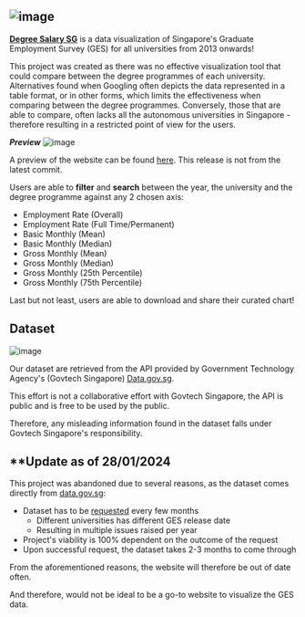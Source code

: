 ## ![image](https://github.com/seanchan123/degree-salary-sg/assets/60666738/de4bd093-3c5c-4b94-9b8e-b7a056950417)

**[Degree Salary SG](https://degree-salary-sg.vercel.app/)** is a data visualization of Singapore's Graduate Employment Survey (GES) for all universities from 2013 onwards!

This project was created as there was no effective visualization tool that could compare between the degree programmes of each university. Alternatives found when Googling often depicts the data represented in a table format, or in other forms, which limits the effectiveness when comparing between the degree programmes. Conversely, those that are able to compare, often lacks all the autonomous universities in Singapore - therefore resulting in a restricted point of view for the users.

***Preview***
![image](https://github.com/seanchan123/degree-salary-sg/assets/60666738/6ecb61c6-3108-4046-8137-f224263d4cb7)

A preview of the website can be found [here](https://degree-salary-sg.vercel.app/). This release is not from the latest commit.

Users are able to **filter** and **search** between the year, the university and the degree programme against any 2 chosen axis:

- Employment Rate (Overall)
- Employment Rate (Full Time/Permanent)
- Basic Monthly (Mean)
- Basic Monthly (Median)
- Gross Monthly (Mean)
- Gross Monthly (Median)
- Gross Monthly (25th Percentile)
- Gross Monthly (75th Percentile)

Last but not least, users are able to download and share their curated chart!

## Dataset

![image](https://d33wubrfki0l68.cloudfront.net/7b7e8b84b8180770131a2838266cc18409b22293/545c3/images/logo_govtech_hort.gif)

Our dataset are retrieved from the API provided by Government Technology Agency's (Govtech Singapore) [Data.gov.sg](https://www.tech.gov.sg/products-and-services/data-gov-sg/).

This effort is not a collaborative effort with Govtech Singapore, the API is public and is free to be used by the public.

Therefore, any misleading information found in the dataset falls under Govtech Singapore's responsibility.

## **Update as of 28/01/2024

This project was abandoned due to several reasons, as the dataset comes directly from [data.gov.sg](https://beta.data.gov.sg/datasets/d_3c55210de27fcccda2ed0c63fdd2b352/view):

- Dataset has to be [requested](https://github.com/datagovsg/datagovsg-datasets/issues/1481) every few months
  - Different universities has different GES release date
  - Resulting in multiple issues raised per year
- Project's viability is 100% dependent on the outcome of the request
- Upon successful request, the dataset takes 2-3 months to come through

From the aforementioned reasons, the website will therefore be out of date often.

And therefore, would not be ideal to be a go-to website to visualize the GES data.
